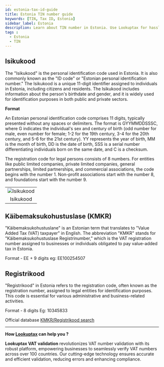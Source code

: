 ```yaml
---
id: estonia-tax-id-guide
title: Estonia TIN number guide
keywords: [TIN, Tax ID, Estonia]
sidebar_label: Estonia
description: Learn about TIN number in Estonia. Use Lookuptax for hassle-free tax id validation in Estonia and other 100+ countries
tags : 
  - Estonia
  - TIN
---
```


## Isikukood
The "Isikukood" is the personal identification code used in Estonia. It is also commonly known as the "ID code" or "Estonian personal identification number." The Isikukood is a unique 11-digit identifier assigned to individuals in Estonia, including citizens and residents.  The Isikukood includes information about the person's birthdate and gender, and it is widely used for identification purposes in both public and private sectors.


**Format**

An Estonian personal identification code comprises 11 digits, typically presented without any spaces or delimiters. The format is GYYMMDDSSSC, where G indicates the individual's sex and century of birth (odd number for male, even number for female; 1-2 for the 19th century, 3-4 for the 20th century, and 5-6 for the 21st century). YY represents the year of birth, MM is the month of birth, DD is the date of birth, SSS is a serial number differentiating individuals born on the same date, and C is a checksum.

The registration code for legal persons consists of 8 numbers. For entities like public limited companies, private limited companies, general partnerships, limited partnerships, and commercial associations, the code begins with the number 1. Non-profit associations start with the number 8, and foundations start with the number 9.


<table align="center" border="0px" border-color="#dedede"><tr><td>
  <img src="/docs/img/taxid/isikukood.jpg" alt="Isikukood"/>
  </td></tr>
  <tr><td align="center">Isikukood</td></tr>
</table>


## Käibemaksukohustuslase (KMKR) 
"Käibemaksukohustuslane" is an Estonian term that translates to "Value Added Tax (VAT) taxpayer" in English. The abbreviation "KMKR" stands for "Käibemaksukohustuslase Registrinumber," which is the VAT registration number assigned to businesses or individuals obligated to pay value-added tax in Estonia.

Format - EE + 9 digits  eg: EE100254507

## Registrikood
"Registrikood" in Estonia refers to the registration code, often known as the registration number, assigned to legal entities for identification purposes. This code is essential for various administrative and business-related activities.
  
Format - 8 digits  Eg: 10345833


Official database [KMKR/Registrikood search](https://apps.emta.ee/saqu/public/kmkrnr?lang=et)

----
**How [Lookuptax](https://lookuptax.com/) can help you ?**

**Lookuptax VAT validation** revolutionizes VAT number validation with its robust platform, empowering businesses to seamlessly verify VAT numbers across over 100 countries. Our cutting-edge technology ensures accurate and efficient validation, reducing errors and enhancing compliance.
